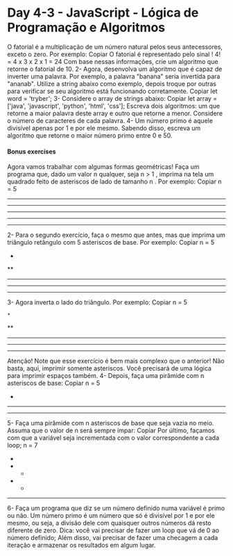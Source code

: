 # Day 4-3 - JavaScript - Lógica de Programação e Algoritmos

O fatorial é a multiplicação de um número natural pelos seus antecessores, exceto o zero. Por exemplo:
Copiar
O fatorial é representado pelo sinal !
4! = 4 x 3 x 2 x 1 = 24
Com base nessas informações, crie um algoritmo que retorne o fatorial de 10.
2- Agora, desenvolva um algoritmo que é capaz de inverter uma palavra. Por exemplo, a palavra "banana" seria invertida para "ananab". Utilize a string abaixo como exemplo, depois troque por outras para verificar se seu algoritmo está funcionando corretamente.
Copiar
let word = 'tryber';
3- Considere o array de strings abaixo:
Copiar
let array = ['java', 'javascript', 'python', 'html', 'css'];
Escreva dois algoritmos: um que retorne a maior palavra deste array e outro que retorne a menor. Considere o número de caracteres de cada palavra.
4- Um número primo é aquele divisível apenas por 1 e por ele mesmo. Sabendo disso, escreva um algoritmo que retorne o maior número primo entre 0 e 50.

#### Bonus exercises

Agora vamos trabalhar com algumas formas geométricas! Faça um programa que, dado um valor n qualquer, seja n > 1 , imprima na tela um quadrado feito de asteriscos de lado de tamanho n . Por exemplo:
Copiar
n = 5

*****
*****
*****
*****
*****
2- Para o segundo exercício, faça o mesmo que antes, mas que imprima um triângulo retângulo com 5 asteriscos de base. Por exemplo:
Copiar
n = 5

*
**
***
****
*****
3- Agora inverta o lado do triângulo. Por exemplo:
Copiar
n = 5

    *
   **
  ***
 ****
*****
Atenção! Note que esse exercício é bem mais complexo que o anterior! Não basta, aqui, imprimir somente asteriscos. Você precisará de uma lógica para imprimir espaços também.
4- Depois, faça uma pirâmide com n asteriscos de base:
Copiar
n = 5

  *
 ***
*****
5- Faça uma pirâmide com n asteriscos de base que seja vazia no meio. Assuma que o valor de n será sempre ímpar:
Copiar
Por último, façamos com que a variável seja incrementada com o valor correspondente a cada loop;
n = 7

   *
  * *
 *   *
*******
6- Faça um programa que diz se um número definido numa variável é primo ou não.
Um número primo é um número que só é divisível por 1 e por ele mesmo, ou seja, a divisão dele com quaisquer outros números dá resto diferente de zero.
Dica: você vai precisar de fazer um loop que vá de 0 ao número definido; Além disso, vai precisar de fazer uma checagem a cada iteração e armazenar os resultados em algum lugar.
